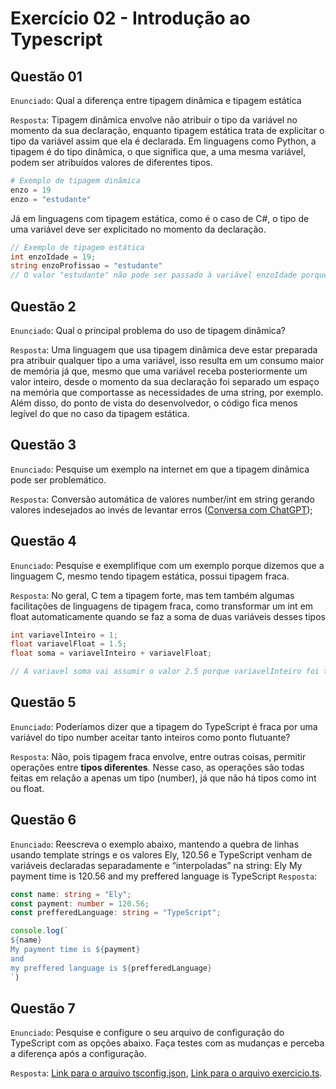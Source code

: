 # Exercício 02 - Introdução ao Typescript
## Questão 01
`Enunciado`: Qual a diferença entre tipagem dinâmica e tipagem estática

`Resposta`: Tipagem dinâmica envolve não atribuir o tipo da variável no momento da sua declaração, enquanto tipagem estática trata de explicitar o tipo da variável assim que ela é declarada.
Em linguagens como Python, a tipagem é do tipo dinâmica, o que significa que, a uma mesma variável, podem ser atribuídos valores de diferentes tipos.
```python
# Exemplo de tipagem dinâmica
enzo = 19
enzo = "estudante"
```
Já em linguagens com tipagem estática, como é o caso de C#, o tipo de uma variável deve ser explicitado no momento da declaração.
```csharp
// Exemplo de tipagem estática
int enzoIdade = 19;
string enzoProfissao = "estudante"
// O valor "estudante" não pode ser passado à variável enzoIdade porque "estudante" é uma string e a variavel é do tipo int
```

## Questão 2
`Enunciado`: Qual o principal problema do uso de tipagem dinâmica?

`Resposta`: Uma linguagem que usa tipagem dinâmica deve estar preparada pra atribuir qualquer tipo a uma variável, isso resulta em um consumo maior de memória já que, mesmo que uma variável receba posteriormente um valor inteiro, desde o momento da sua declaração foi separado um espaço na memória que comportasse as necessidades de uma string, por exemplo. Além disso, do ponto de vista do desenvolvedor, o código fica menos legível do que no caso da tipagem estática.
## Questão 3
`Enunciado`: Pesquise um exemplo na internet em que a tipagem dinâmica pode ser problemático.

`Resposta`:  Conversão automática de valores number/int em string gerando valores indesejados ao invés de levantar erros ([Conversa com ChatGPT](https://chatgpt.com/share/678acc31-9fd4-800d-804b-481c01d57224));
## Questão 4
`Enunciado`: Pesquise e exemplifique com um exemplo porque dizemos que a linguagem C, mesmo tendo tipagem estática, possui tipagem fraca.

`Resposta`: No geral, C tem a tipagem forte, mas tem também algumas facilitações de linguagens de tipagem fraca, como transformar um int em float automaticamente quando se faz a soma de duas variáveis desses tipos

```c
int variavelInteiro = 1;
float variavelFloat = 1.5;
float soma = variavelInteiro + variavelFloat;

// A variavel soma vai assumir o valor 2.5 porque variavelInteiro foi tratado como 1.0 (um valor float)
```
## Questão 5
`Enunciado`: Poderíamos dizer que a tipagem do TypeScript é fraca por uma variável do tipo number aceitar tanto inteiros como ponto flutuante?

`Resposta`: Não, pois tipagem fraca envolve, entre outras coisas, permitir operações entre **tipos diferentes**. Nesse caso, as operações são todas feitas em relação a apenas um tipo (number), já que não há tipos como int ou float.
## Questão 6
`Enunciado`: Reescreva o exemplo abaixo, mantendo a quebra de linhas usando template strings e os valores Ely, 120.56 e TypeScript venham de variáveis declaradas
separadamente e “interpoladas” na string:
Ely
My payment time is 120.56
and
my preffered language is TypeScript
`Resposta`: 

```typescript
const name: string = "Ely";
const payment: number = 120.56;
const prefferedLanguage: string = "TypeScript";

console.log(`
${name}
My payment time is ${payment}
and
my preffered language is ${prefferedLanguage}
`)
```
## Questão 7
`Enunciado`: Pesquise e configure o seu arquivo de configuração do TypeScript com as opções abaixo. Faça testes com as mudanças e perceba a diferença após a configuração.

`Resposta`: [Link para o arquivo tsconfig.json](https://github.com/kawasousa/IFPI-ADS/blob/29ff4d1f06c609182695df1416db5d38368f6a6f/Programa%C3%A7%C3%A3o%20Orientada%20a%20Objetos/Atividades/Introducao%20ao%20Typescript/Exercicio%2002/tsconfig.json), [Link para o arquivo exercicio.ts](https://github.com/kawasousa/IFPI-ADS/blob/29ff4d1f06c609182695df1416db5d38368f6a6f/Programa%C3%A7%C3%A3o%20Orientada%20a%20Objetos/Atividades/Introducao%20ao%20Typescript/Exercicio%2002/exercicio02.ts).
